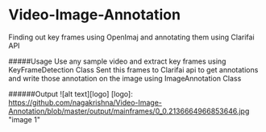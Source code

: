 # Video-Image-Annotation
Finding out key frames using OpenImaj and annotating them using Clarifai API

#####Usage
Use any sample video and extract key frames using KeyFrameDetection Class
Sent this frames to Clarifai api to get annotations and write those annotation on the image using ImageAnnotation Class

######Output
![alt text][logo]
[logo]: https://github.com/nagakrishna/Video-Image-Annotation/blob/master/output/mainframes/0_0.2136664966853646.jpg "image 1"
